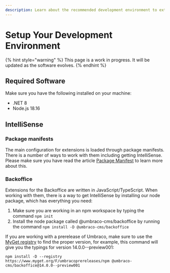 ```yaml
---
description: Learn about the recommended development environment to extend Umbraco.
---
```


# Setup Your Development Environment

{% hint style="warning" %}
This page is a work in progress. It will be updated as the software evolves.
{% endhint %}

## Required Software

Make sure you have the following installed on your machine:

* .NET 8
* Node.js 18.16

## IntelliSense

### Package manifests

The main configuration for extensions is loaded through package manifests. There is a number of ways to work with them including getting IntelliSense. Please make sure you have read the article [Package Manifest](package-manifest/) to learn more about this.

### Backoffice

Extensions for the Backoffice are written in JavaScript/TypeScript. When working with them, there is a way to get IntelliSense by installing our node package, which has everything you need:

1. Make sure you are working in an npm workspace by typing the command `npm init`
2.  Install the node package called @umbraco-cms/backoffice by running the command `npm install -D @umbraco-cms/backoffice`



If you are working with a prerelease of Umbraco, make sure to use the [MyGet registry](https://www.myget.org/feed/umbracoprereleases/package/npm/@umbraco-cms/backoffice) to find the proper version, for example, this command will give you the typings for version 14.0.0--preview001:

```
npm install -D --registry https://www.myget.org/F/umbracoprereleases/npm @umbraco-cms/backoffice@14.0.0--preview001
```
